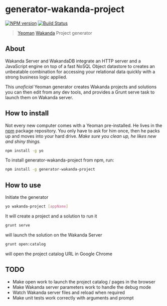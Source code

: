 # generator-wakanda-project 
[![NPM version](https://badge.fury.io/js/generator-wakanda-project.svg)](http://badge.fury.io/js/generator-wakanda-project)
[![Build Status](https://secure.travis-ci.org/AMorgaut/generator-wakanda-project.png?branch=master)](https://travis-ci.org/AMorgaut/generator-wakanda-project)

> [Yeoman](http://yeoman.io) [Wakanda](http://wakanda.org) Project generator


## About

Wakanda Server and WakandaDB integrate an HTTP server and a JavaScript engine on top of a fast NoSQL Object datastore to creates an unbeatable combination for accessing your relational data quickly with a strong business logic applied.

This _unoficial_ Yeoman generator creates Wakanda projects and solutions you can then edit from any dev tools, and provides a Grunt serve task to launch them on Wakanda server.

## How to install

Not every new computer comes with a Yeoman pre-installed. He lives in the [npm](https://npmjs.org) package repository. You only have to ask for him once, then he packs up and moves into your hard drive. *Make sure you clean up, he likes new and shiny things.*

```bash
npm install -g yo
```

To install generator-wakanda-project from npm, run:

```bash
npm install -g generator-wakanda-project
```

## How to use

Initiate the generator

```bash
yo wakanda-project [appName]
```

It will create a project and a solution to run it

```bash
grunt serve
```

will launch the solution on the Wakanda Server

```bash
grunt open:catalog
```

will open the project catalog URL in Google Chrome


## TODO

* Make open work to launch the project catalog / pages in the browser
* Make Wakanda server parameters work to handle the debug mode
* Watch Wakanda server files and reload when required
* Make unit tests work correctly with arguments and prompt
